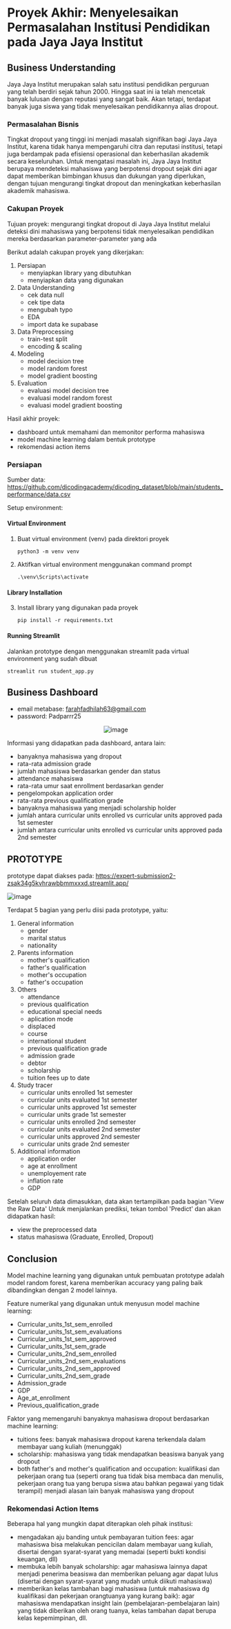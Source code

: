 # Proyek Akhir: Menyelesaikan Permasalahan Institusi Pendidikan pada Jaya Jaya Institut

## Business Understanding

Jaya Jaya Institut merupakan salah satu institusi pendidikan perguruan yang telah berdiri sejak tahun 2000. Hingga saat ini ia telah mencetak banyak lulusan dengan reputasi yang sangat baik. Akan tetapi, terdapat banyak juga siswa yang tidak menyelesaikan pendidikannya alias dropout.

### Permasalahan Bisnis

Tingkat dropout yang tinggi ini menjadi masalah signifikan bagi Jaya Jaya Institut, karena tidak hanya mempengaruhi citra dan reputasi institusi, tetapi juga berdampak pada efisiensi operasional dan keberhasilan akademik secara keseluruhan. Untuk mengatasi masalah ini, Jaya Jaya Institut berupaya mendeteksi mahasiswa yang berpotensi dropout sejak dini agar dapat memberikan bimbingan khusus dan dukungan yang diperlukan, dengan tujuan mengurangi tingkat dropout dan meningkatkan keberhasilan akademik mahasiswa.

### Cakupan Proyek

Tujuan proyek:  mengurangi tingkat dropout di Jaya Jaya Institut melalui deteksi dini mahasiswa yang berpotensi tidak menyelesaikan pendidikan mereka berdasarkan parameter-parameter yang ada

Berikut adalah cakupan proyek yang dikerjakan:
1. Persiapan
   - menyiapkan library yang dibutuhkan
   - menyiapkan data yang digunakan
2. Data Understanding
   - cek data null
   - cek tipe data
   - mengubah typo
   - EDA
   - import data ke supabase
3. Data Preprocessing
   - train-test split
   - encoding & scaling
4. Modeling
   - model decision tree
   - model random forest
   - model gradient boosting
5. Evaluation
   - evaluasi model decision tree
   - evaluasi model random forest
   - evaluasi model gradient boosting

Hasil akhir proyek:
- dashboard untuk memahami dan memonitor performa mahasiswa
- model machine learning dalam bentuk prototype
- rekomendasi action items

### Persiapan

Sumber data: https://github.com/dicodingacademy/dicoding_dataset/blob/main/students_performance/data.csv

Setup environment:
#### Virtual Environment
1. Buat virtual environment (venv) pada direktori proyek
   ```
   python3 -m venv venv
   ```
2. Aktifkan virtual environment menggunakan command prompt
   ```
   .\venv\Scripts\activate
   ```
#### Library Installation
3. Install library yang digunakan pada proyek
   ```
   pip install -r requirements.txt
   ```
#### Running Streamlit
Jalankan prototype dengan menggunakan streamlit pada virtual environment yang sudah dibuat
```
streamlit run student_app.py
```
## Business Dashboard

- email metabase: farahfadhilah63@gmail.com
- password: Padparrr25

<div align="center">
   
![image](https://github.com/ffadhilah25/expert-submission2/blob/main/itspadpar-dashboard.jpg)

</div>

Informasi yang didapatkan pada dashboard, antara lain:
- banyaknya mahasiswa yang dropout
- rata-rata admission grade
- jumlah mahasiswa berdasarkan gender dan status
- attendance mahasiswa
- rata-rata umur saat enrollment berdasarkan gender
- pengelompokan application order
- rata-rata previous qualification grade
- banyaknya mahasiswa yang menjadi scholarship holder
- jumlah antara curricular units enrolled vs curricular units approved pada 1st semester
- jumlah antara curricular units enrolled vs curricular units approved pada 2nd semester

## PROTOTYPE

prototype dapat diakses pada: https://expert-submission2-zsak34g5kvhrawbbmmxxxd.streamlit.app/

<div>
   
![image](https://github.com/ffadhilah25/expert-submission2/blob/main/itspadpar-prototype.png)
 
</div>

Terdapat 5 bagian yang perlu diisi pada prototype, yaitu:
1. General information
   - gender
   - marital status
   - nationality
2. Parents information
   - mother's qualification
   - father's qualification
   - mother's occupation
   - father's occupation
3. Others
   - attendance
   - previous qualification
   - educational special needs
   - aplication mode
   - displaced
   - course
   - international student
   - previous qualification grade
   - admission grade
   - debtor
   - scholarship
   - tuition fees up to date
4. Study tracer
   - curricular units enrolled 1st semester
   - curricular units evaluated 1st semester
   - curricular units approved 1st semester
   - curricular units grade 1st semester
   - curricular units enrolled 2nd semester
   - curricular units evaluated 2nd semester
   - curricular units approved 2nd semester
   - curricular units grade 2nd semester
5. Additional information
   - application order
   - age at enrollment
   - unemployement rate
   - inflation rate
   - GDP

Setelah seluruh data dimasukkan, data akan tertampilkan pada bagian 'View the Raw Data'
Untuk menjalankan prediksi, tekan tombol 'Predict' dan akan didapatkan hasil:
- view the preprocessed data
- status mahasiswa (Graduate, Enrolled, Dropout)

## Conclusion

Model machine learning yang digunakan untuk pembuatan prototype adalah model random forest, karena memberikan accuracy yang paling baik dibandingkan dengan 2 model lainnya.

Feature numerikal yang digunakan untuk menyusun model machine learning:
- Curricular_units_1st_sem_enrolled
- Curricular_units_1st_sem_evaluations
- Curricular_units_1st_sem_approved
- Curricular_units_1st_sem_grade
- Curricular_units_2nd_sem_enrolled
- Curricular_units_2nd_sem_evaluations
- Curricular_units_2nd_sem_approved
- Curricular_units_2nd_sem_grade
- Admission_grade
- GDP
- Age_at_enrollment
- Previous_qualification_grade

Faktor yang memengaruhi banyaknya mahasiswa dropout berdasarkan machine learning:
- tuitions fees: banyak mahasiswa dropout karena terkendala dalam membayar uang kuliah (menunggak)
- scholarship: mahasiswa yang tidak mendapatkan beasiswa banyak yang dropout
- both father's and mother's qualification and occupation: kualifikasi dan pekerjaan orang tua (seperti orang tua tidak bisa membaca dan menulis, pekerjaan orang tua yang berupa siswa atau bahkan pegawai yang tidak terampil) menjadi alasan lain banyak mahasiswa yang dropout

### Rekomendasi Action Items

Beberapa hal yang mungkin dapat diterapkan oleh pihak institusi:
- mengadakan aju banding untuk pembayaran tuition fees: agar mahasiswa bisa melakukan pencicilan dalam membayar uang kuliah, disertai dengan syarat-syarat yang memadai (seperti bukti kondisi keuangan, dll)
- membuka lebih banyak scholarship: agar mahasiswa lainnya dapat menjadi penerima beasiswa dan memberikan peluang agar dapat lulus (disertai dengan syarat-syarat yang mudah untuk diikuti mahasiswa)
- memberikan kelas tambahan bagi mahasiswa (untuk mahasiswa dg kualifikasi dan pekerjaan orangtuanya yang kurang baik): agar mahasiswa mendapatkan insight lain (pembelajaran-pembelajaran lain) yang tidak diberikan oleh orang tuanya, kelas tambahan dapat berupa kelas kepemimpinan, dll.
